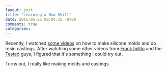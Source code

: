 ```yaml
---
layout: post
title: "Learning a New Skill"
date: 2015-05-25 00:04:35 -0700
comments: true
categories:
---
```

Recently, I watched [some videos]() on how to make silicone molds and do resin castings. After watching some other videos from [Frank Ipilito]() and the [Tested]() guys, I figured that it's something I could try out.

Turns out, I really like making molds and castings.
